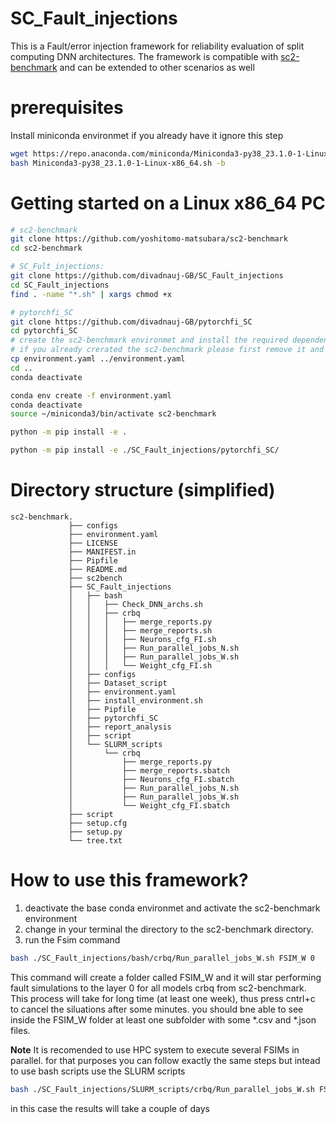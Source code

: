 # SC_Fault_injections

This is a Fault/error injection framework for reliability evaluation of split computing DNN architectures. 
The framework is compatible with [sc2-benchmark](https://github.com/yoshitomo-matsubara/sc2-benchmark) and can be extended to other scenarios as well

# prerequisites
Install miniconda environmet if you already have it ignore this step
```bash
wget https://repo.anaconda.com/miniconda/Miniconda3-py38_23.1.0-1-Linux-x86_64.sh
bash Miniconda3-py38_23.1.0-1-Linux-x86_64.sh -b
```

# Getting started on a Linux x86\_64 PC
```bash
# sc2-benchmark
git clone https://github.com/yoshitomo-matsubara/sc2-benchmark
cd sc2-benchmark

# SC_Fult_injections: 
git clone https://github.com/divadnauj-GB/SC_Fault_injections
cd SC_Fault_injections
find . -name "*.sh" | xargs chmod +x

# pytorchfi_SC 
git clone https://github.com/divadnauj-GB/pytorchfi_SC
cd pytorchfi_SC
# create the sc2-benchmark environmet and install the required dependencies
# if you already crerated the sc2-benchmark please first remove it and then create it again as follows
cp environment.yaml ../environment.yaml
cd ..
conda deactivate

conda env create -f environment.yaml
conda deactivate
source ~/miniconda3/bin/activate sc2-benchmark

python -m pip install -e .

python -m pip install -e ./SC_Fault_injections/pytorchfi_SC/
```

# Directory structure (simplified)
```
sc2-benchmark.
             ├── configs
             ├── environment.yaml
             ├── LICENSE
             ├── MANIFEST.in
             ├── Pipfile
             ├── README.md
             ├── sc2bench
             ├── SC_Fault_injections
             │   ├── bash
             │   │   ├── Check_DNN_archs.sh
             │   │   ├── crbq
             │   │   │   ├── merge_reports.py
             │   │   │   ├── merge_reports.sh
             │   │   │   ├── Neurons_cfg_FI.sh
             │   │   │   ├── Run_parallel_jobs_N.sh
             │   │   │   ├── Run_parallel_jobs_W.sh
             │   │   │   └── Weight_cfg_FI.sh
             │   ├── configs
             │   ├── Dataset_script
             │   ├── environment.yaml
             │   ├── install_environment.sh
             │   ├── Pipfile
             │   ├── pytorchfi_SC
             │   ├── report_analysis
             │   ├── script
             │   └── SLURM_scripts
             │       └── crbq
             │           ├── merge_reports.py
             │           ├── merge_reports.sbatch
             │           ├── Neurons_cfg_FI.sbatch
             │           ├── Run_parallel_jobs_N.sh
             │           ├── Run_parallel_jobs_W.sh
             │           └── Weight_cfg_FI.sbatch
             ├── script
             ├── setup.cfg
             ├── setup.py
             └── tree.txt
```
# How to use this framework?
1. deactivate the base conda environmet and activate the sc2-benchmark environment
2. change in your terminal the directory to the sc2-benchmark directory.
2. run the Fsim command 
```bash
bash ./SC_Fault_injections/bash/crbq/Run_parallel_jobs_W.sh FSIM_W 0
```
This command will create a folder called FSIM_W and it will star performing fault simulations to the layer 0 for all models crbq from sc2-benchmark. 
This process will take for long time (at least one week), thus press cntrl+c to cancel the siluations after some minutes. you should bne able 
to see inside the FSIM_W folder at least one subfolder with some *.csv and *.json files. 

**Note** It is recomended to use HPC system to execute several FSIMs in parallel. for that purposes you can follow exactly the same steps but intead to use 
bash scripts use the SLURM scripts 
```bash
bash ./SC_Fault_injections/SLURM_scripts/crbq/Run_parallel_jobs_W.sh FSIM_W 0
```
in this case the results will take a couple of days
